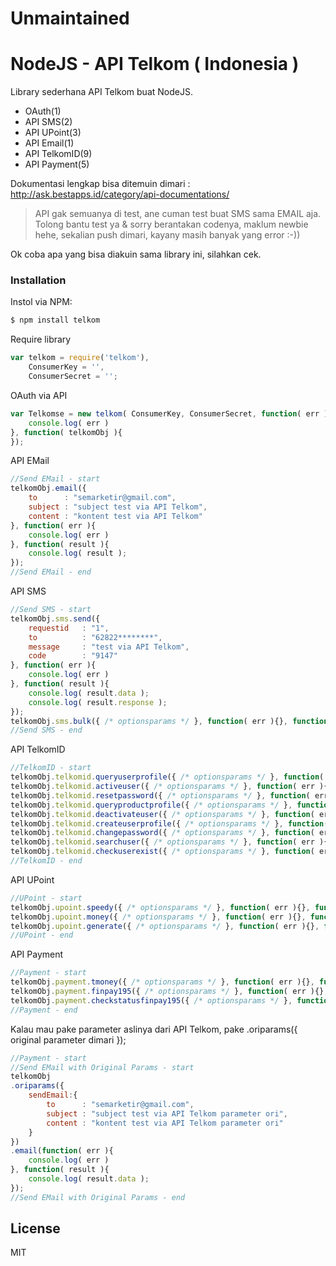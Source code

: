 # Unmaintained

# NodeJS - API Telkom ( Indonesia )

Library sederhana API Telkom buat NodeJS.

  - OAuth(1)
  - API SMS(2)
  - API UPoint(3)
  - API Email(1)
  - API TelkomID(9)
  - API Payment(5)

Dokumentasi lengkap bisa ditemuin dimari : http://ask.bestapps.id/category/api-documentations/

> API gak semuanya di test, ane cuman test buat SMS sama EMAIL aja. Tolong bantu test ya & sorry berantakan codenya, maklum newbie hehe, sekalian push dimari, kayany masih banyak yang error :-))

Ok coba apa yang bisa diakuin sama library ini, silahkan cek.

### Installation

Instol via NPM:

```sh
$ npm install telkom
```
Require library
```javascript
var telkom = require('telkom'),
	ConsumerKey = '',
	ConsumerSecret = '';
```
OAuth via API
```javascript
var Telkomse = new telkom( ConsumerKey, ConsumerSecret, function( err ){
	console.log( err )
}, function( telkomObj ){
}); 
```
API EMail
```javascript
//Send EMail - start
telkomObj.email({
	to		: "semarketir@gmail.com",
	subject	: "subject test via API Telkom",
	content	: "kontent test via API Telkom"
}, function( err ){
	console.log( err )
}, function( result ){
	console.log( result );
});
//Send EMail - end
```
API SMS
```javascript
//Send SMS - start
telkomObj.sms.send({
	requestid	: "1",
	to			: "62822********",
	message		: "test via API Telkom",
	code		: "9147"
}, function( err ){
	console.log( err )
}, function( result ){
	console.log( result.data );
	console.log( result.response );
});
telkomObj.sms.bulk({ /* optionsparams */ }, function( err ){}, function( result){ });
//Send SMS - end
```

API TelkomID
```javascript
//TelkomID - start
telkomObj.telkomid.queryuserprofile({ /* optionsparams */ }, function( err ){}, function( result){ });
telkomObj.telkomid.activeuser({ /* optionsparams */ }, function( err ){}, function( result){ });
telkomObj.telkomid.resetpassword({ /* optionsparams */ }, function( err ){}, function( result){ });
telkomObj.telkomid.queryproductprofile({ /* optionsparams */ }, function( err ){}, function( result){ });
telkomObj.telkomid.deactivateuser({ /* optionsparams */ }, function( err ){}, function( result){ });
telkomObj.telkomid.createuserprofile({ /* optionsparams */ }, function( err ){}, function( result){ });
telkomObj.telkomid.changepassword({ /* optionsparams */ }, function( err ){}, function( result){ });
telkomObj.telkomid.searchuser({ /* optionsparams */ }, function( err ){}, function( result){ });
telkomObj.telkomid.checkuserexist({ /* optionsparams */ }, function( err ){}, function( result){ });
//TelkomID - end
```

API UPoint
```javascript
//UPoint - start
telkomObj.upoint.speedy({ /* optionsparams */ }, function( err ){}, function( result){ });
telkomObj.upoint.money({ /* optionsparams */ }, function( err ){}, function( result){ });
telkomObj.upoint.generate({ /* optionsparams */ }, function( err ){}, function( result){ });
//UPoint - end
```

API Payment
```javascript
//Payment - start
telkomObj.payment.tmoney({ /* optionsparams */ }, function( err ){}, function( result){ });
telkomObj.payment.finpay195({ /* optionsparams */ }, function( err ){}, function( result){ });
telkomObj.payment.checkstatusfinpay195({ /* optionsparams */ }, function( err ){}, function( result){ });
//Payment - end
```

Kalau mau pake parameter aslinya dari API Telkom, pake .oriparams({ original parameter dimari });
```javascript
//Payment - start
//Send EMail with Original Params - start
telkomObj
.oriparams({
	sendEmail:{
		to		: "semarketir@gmail.com",
		subject	: "subject test via API Telkom parameter ori",
		content	: "kontent test via API Telkom parameter ori"
	}
})
.email(function( err ){
	console.log( err )
}, function( result ){
	console.log( result.data );
});
//Send EMail with Original Params - end
```

License
----

MIT
